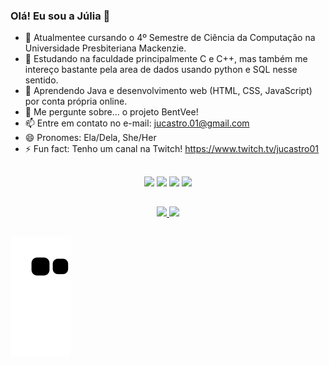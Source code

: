 ### Olá! Eu sou a Júlia 👋

- 🔭 Atualmentee cursando o 4º Semestre de Ciência da Computação na Universidade Presbiteriana Mackenzie.
- 🌱 Estudando na faculdade principalmente C e C++, mas também me intereço bastante pela area de dados usando python e SQL nesse sentido.
- 🤔 Aprendendo Java e desenvolvimento web (HTML, CSS, JavaScript) por conta própria online.
- 💬 Me pergunte sobre... o projeto BentVee!
- 📫 Entre em contato no e-mail: jucastro.01@gmail.com
- 😄 Pronomes: Ela/Dela, She/Her
- ⚡ Fun fact: Tenho um canal na Twitch! https://www.twitch.tv/jucastro01

 ##


<div align="center">
<a href="https://www.instagram.com/jucastro.01" target="_blank"><img src="https://img.shields.io/badge/-Instagram-%23E4405F?style=for-the-badge&logo=instagram&logoColor=white" target="_blank"></a>
 	<a href="https://www.twitch.tv/jucastro01" target="_blank"><img src="https://img.shields.io/badge/Twitch-9146FF?style=for-the-badge&logo=twitch&logoColor=white" target="_blank"></a>
  <a href = "mailto:jucastro.01@gmail.com"><img src="https://img.shields.io/badge/-Gmail-%23333?style=for-the-badge&logo=gmail&logoColor=white" target="_blank"></a>
  <a href="https://www.linkedin.com/in/j%C3%BAlia-castro-3b4a1315b/" target="_blank"><img src="https://img.shields.io/badge/-LinkedIn-%230077B5?style=for-the-badge&logo=linkedin&logoColor=white" target="_blank"></a>
</div>
    
  ##

  <div align="center">
  <a href="https://github.com/JuCastro01">
  <img height="150em" src="https://github-readme-stats.vercel.app/api?username=JuCastro01&show_icons=true&theme=jolly&include_all_commits=true&count_private=true"/> <img height="150em" src="https://github-readme-stats.vercel.app/api/top-langs/?username=JuCastro01&layout=compact&langs_count=7&theme=jolly"/>

 </div>
  
 ##
 
  ![Snake animation](https://github.com/rafaballerini/rafaballerini/blob/output/github-contribution-grid-snake.svg)

 ##
